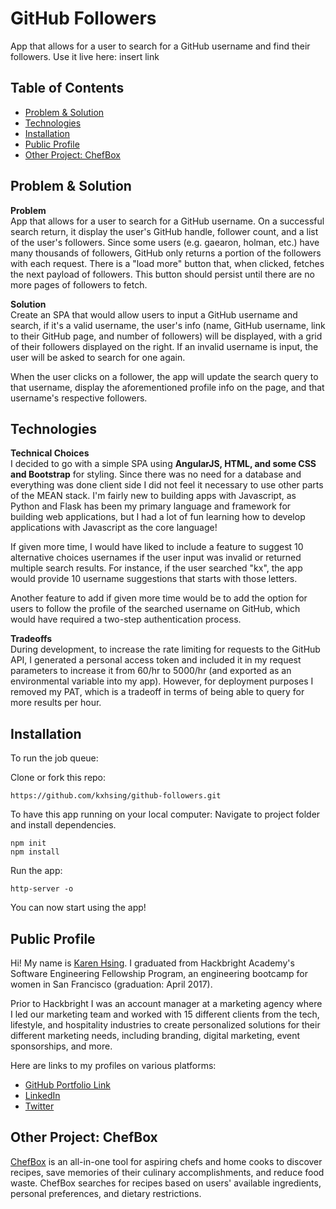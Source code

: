 GitHub Followers
===========================
App that allows for a user to search for a GitHub username and find their followers.
Use it live here: insert link

## Table of Contents
* [Problem & Solution](#process)
* [Technologies](#technologies)
* [Installation](#install)
* [Public Profile](#author)
* [Other Project: ChefBox](#projects)

## <a name="process"></a>Problem & Solution

**Problem**</br>
App that allows for a user to search for a GitHub username. On a successful search return, it display the user's GitHub handle, follower count, and a list of the user's followers. Since some users (e.g. gaearon, holman, etc.) have many thousands of followers, GitHub only returns a portion of the followers with each request. There is a "load more" button that, when clicked, fetches the next payload of followers. This button should persist until there are no more pages of followers to fetch.

**Solution**</br>
Create an SPA that would allow users to input a GitHub username and search, if it's a valid username, 
the user's info (name, GitHub username, link to their GitHub page, and number of followers) will be displayed, with a grid  of their followers displayed on the right. If an invalid username is input, the user will be asked to search for one again.

When the user clicks on a follower, the app will update the search query to that username, display the aforementioned profile info on the page, and that username's respective followers.


## <a name="technologies"></a>Technologies

**Technical Choices**</br>
I decided to go with a simple SPA using **AngularJS, HTML, and some CSS and Bootstrap** for styling. Since there was no need for a database and everything was done client side I did not feel it necessary to use other parts of the MEAN stack. I'm fairly new to building apps with Javascript, as Python and Flask has been my primary language and framework for building web applications, but I had a lot of fun learning how to develop applications with Javascript as the core language!

If given more time, I would have liked to include a feature to suggest 10 alternative choices usernames if the user input was invalid or returned multiple search results. For instance, if the user searched "kx", the app would provide 10 username suggestions that starts with those letters. 

Another feature to add if given more time would be to add the option for users to follow the profile of the searched username on GitHub, which would have required a two-step authentication process.


**Tradeoffs**</br>
During development, to increase the rate limiting for requests to the GitHub API, I generated a personal access token and included it in my request parameters to increase it from 60/hr to 5000/hr (and exported as an environmental variable into my app). However, for deployment purposes I removed my PAT, which is a tradeoff in terms of being able to query for more results per hour.


## <a name="install"></a>Installation

To run the job queue:

Clone or fork this repo:

```
https://github.com/kxhsing/github-followers.git
```

To have this app running on your local computer:
Navigate to project folder and install dependencies.

```
npm init
npm install
```

Run the app:

```
http-server -o
```

You can now start using the app!


## <a name="author"></a>Public Profile
Hi! My name is [Karen Hsing](https://www.linkedin.com/in/karenhsing/). I graduated from Hackbright Academy's Software Engineering Fellowship Program, an engineering bootcamp for women in San Francisco (graduation: April 2017). 

Prior to Hackbright I was an account manager at a marketing agency where I led our marketing team and worked with 15 different clients from the tech, lifestyle, and hospitality industries to create personalized solutions for their different marketing needs, including branding, digital marketing, event sponsorships, and more.

Here are links to my profiles on various platforms:
* [GitHub Portfolio Link](https://kxhsing.github.io/)
* [LinkedIn](https://www.linkedin.com/in/karenhsing/)
* [Twitter](https://twitter.com/karenhsing)

## <a name="projects"></a>Other Project: ChefBox
[ChefBox](https://github.com/kxhsing/chefbox) is an all-in-one tool for aspiring chefs and home cooks to discover recipes, save memories of their culinary accomplishments, and reduce food waste. ChefBox searches for recipes based on users' available ingredients, personal preferences, and dietary restrictions. 







